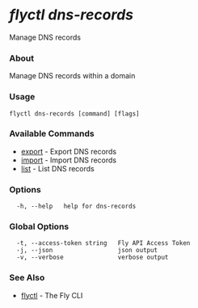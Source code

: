# _flyctl dns-records_

Manage DNS records

### About

Manage DNS records within a domain

### Usage
```
flyctl dns-records [command] [flags]
```

### Available Commands
* [export](/docs/flyctl/dns-records-export/)	 - Export DNS records
* [import](/docs/flyctl/dns-records-import/)	 - Import DNS records
* [list](/docs/flyctl/dns-records-list/)	 - List DNS records

### Options

```
  -h, --help   help for dns-records
```

### Global Options

```
  -t, --access-token string   Fly API Access Token
  -j, --json                  json output
  -v, --verbose               verbose output
```

### See Also

* [flyctl](/docs/flyctl/help/)	 - The Fly CLI

